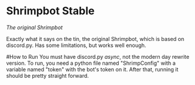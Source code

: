 # Shrimpbot Stable
*The original Shrimpbot*

Exactly what it says on the tin, the original Shrimpbot, which is based on discord.py. Has some limitations, but works well enough.

#How to Run
You must have discord.py *async*, not the modern day rewrite version.
To run, you need a python file named "ShrimpConfig" with a variable named "token" with the bot's token on it.
After that, running it should be pretty straight forward.


